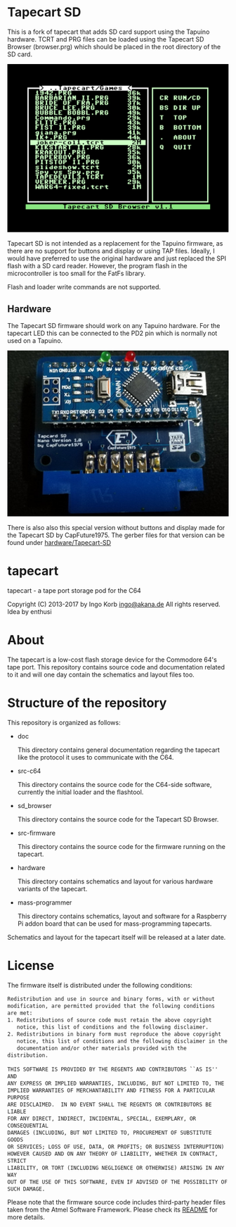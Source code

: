 # Tapecart SD #

This is a fork of tapecart that adds SD card support using the Tapuino hardware.
TCRT and PRG files can be loaded using the Tapecart SD Browser (browser.prg) which should be placed in the root directory of the SD card.

![alt text](tapecart_sd_browser.png "Tapecart SD Browser")

Tapecart SD is not intended as a replacement for the Tapuino firmware, as there are no support for buttons and display
or using TAP files. Ideally, I would have preferred to use the original hardware and just replaced the SPI flash
with a SD card reader. However, the program flash in the microcontroller is too small for the FatFs library.

Flash and loader write commands are not supported.

## Hardware ##

The Tapecart SD firmware should work on any Tapuino hardware.
For the tapecart LED this can be connected to the PD2 pin which is normally not used on a Tapuino.

![alt text](hardware/Tapecart-SD/pcb_top.jpg "Tapecart SD PCB")

There is also also this special version without buttons and display made for the Tapecart SD by CapFuture1975.
The gerber files for that version can be found under [hardware/Tapecart-SD](hardware/Tapecart-SD)

# tapecart #

tapecart - a tape port storage pod for the C64

Copyright (C) 2013-2017 by Ingo Korb <ingo@akana.de>
All rights reserved.
Idea by enthusi

# About #

The tapecart is a low-cost flash storage device for the Commodore 64's
tape port. This repository contains source code and documentation
related to it and will one day contain the schematics and layout files too.

# Structure of the repository #

This repository is organized as follows:

* doc

    This directory contains general documentation regarding the
    tapecart like the protocol it uses to communicate with the C64.

* src-c64

    This directory contains the source code for the C64-side
    software, currently the initial loader and the flashtool.

* sd_browser

    This directory contains the source code for the Tapecart SD Browser.

* src-firmware

    This directory contains the source code for the firmware running
    on the tapecart.

* hardware

    This directory contains schematics and layout for various hardware
    variants of the tapecart.

* mass-programmer

    This directory contains schematics, layout and software for a
    Raspberry Pi addon board that can be used for mass-programming
    tapecarts.

Schematics and layout for the tapecart itself will be released at a
later date.

# License #

The firmware itself is distributed under the following conditions:

    Redistribution and use in source and binary forms, with or without
    modification, are permitted provided that the following conditions
    are met:
    1. Redistributions of source code must retain the above copyright
       notice, this list of conditions and the following disclaimer.
    2. Redistributions in binary form must reproduce the above copyright
       notice, this list of conditions and the following disclaimer in the
       documentation and/or other materials provided with the distribution.

    THIS SOFTWARE IS PROVIDED BY THE REGENTS AND CONTRIBUTORS ``AS IS'' AND
    ANY EXPRESS OR IMPLIED WARRANTIES, INCLUDING, BUT NOT LIMITED TO, THE
    IMPLIED WARRANTIES OF MERCHANTABILITY AND FITNESS FOR A PARTICULAR PURPOSE
    ARE DISCLAIMED.  IN NO EVENT SHALL THE REGENTS OR CONTRIBUTORS BE LIABLE
    FOR ANY DIRECT, INDIRECT, INCIDENTAL, SPECIAL, EXEMPLARY, OR CONSEQUENTIAL
    DAMAGES (INCLUDING, BUT NOT LIMITED TO, PROCUREMENT OF SUBSTITUTE GOODS
    OR SERVICES; LOSS OF USE, DATA, OR PROFITS; OR BUSINESS INTERRUPTION)
    HOWEVER CAUSED AND ON ANY THEORY OF LIABILITY, WHETHER IN CONTRACT, STRICT
    LIABILITY, OR TORT (INCLUDING NEGLIGENCE OR OTHERWISE) ARISING IN ANY WAY
    OUT OF THE USE OF THIS SOFTWARE, EVEN IF ADVISED OF THE POSSIBILITY OF
    SUCH DAMAGE.


Please note that the firmware source code includes third-party header files
taken from the Atmel Software Framework. Please check its
[README](src-firmware/README.md) for more details.
